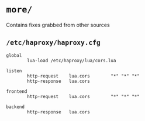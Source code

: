# `more/`

Contains fixes grabbed from other sources

## `/etc/haproxy/haproxy.cfg`

```
global
        lua-load /etc/haproxy/lua/cors.lua
```

```
listen
        http-request    lua.cors        "*" "*" "*"
        http-response   lua.cors

frontend
        http-request    lua.cors        "*" "*" "*"

backend
        http-response   lua.cors
```


